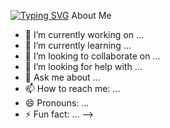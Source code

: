 [![Typing SVG](https://readme-typing-svg.demolab.com?font=Share+Tech&size=24&pause=1000&color=F7C25D&background=FFFBFA00&vCenter=true&multiline=true&lines=Hello+Everyone!!%2C+This+is+Prakhar+Dubey.;Welcome+to+my+Github+Page)](https://git.io/typing-svg)
About Me
- 🔭 I’m currently working on ...
- 🌱 I’m currently learning ...
- 👯 I’m looking to collaborate on ...
- 🤔 I’m looking for help with ...
- 💬 Ask me about ...
- 📫 How to reach me: ...
- 😄 Pronouns: ...
- ⚡ Fun fact: ...
-->
